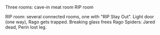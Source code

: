 Three rooms:  cave-in
              meat room
              RIP room


RIP room:  several connected rooms, one with "RIP Stay Out".
           Light door (one way), Rago gets trapped.
           Breaking glass frees Rago
           Spiders: Jared dead, Perin lost leg.
